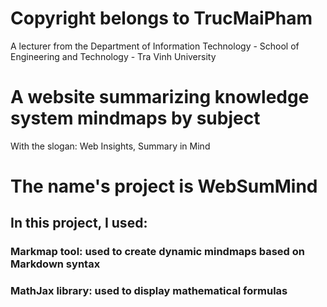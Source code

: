 # Copyright belongs to TrucMaiPham
A lecturer from the Department of Information Technology - School of Engineering and Technology - Tra Vinh University

# A website summarizing knowledge system mindmaps by subject
With the slogan: Web Insights, Summary in Mind

# The name's project is WebSumMind
## In this project, I used:
### Markmap tool: used to create dynamic mindmaps based on Markdown syntax
### MathJax library: used to display mathematical formulas

